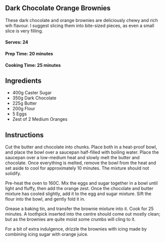## Dark Chocolate Orange Brownies

These dark chocolate and orange brownies are deliciously chewy and rich wih flavour. I suggest slicing them into bite-sized pieces, as even a small slice is very filling.

#### Serves: 24

#### Prep Time: 20 minutes

#### Cooking Time: 25 minutes

## Ingredients

* 400g Caster Sugar
* 350g Dark Chocolate
* 225g Butter
* 200g Flour
* 5 Eggs
* Zest of 2 Medium Oranges

## Instructions

Cut the butter and chocolate into chunks. Place both in a heat-proof bowl, and place the bowl over a saucepan half-filled with boiling water. Place the saucepan over a low-medium heat and slowly melt the butter and chocolate. Once everything is melted, remove the bowl from the heat and set aside to cool for approximately 10 minutes. The mixture should not solidify.

Pre-heat the oven to 160C. Mix the eggs and sugar together in a bowl until light and fluffy, then add the orange zest. Once the chocolate and butter mixture has cooled slightly, add it to the egg and sugar mixture. Sift the flour into the bowl, and gently fold it in.

Grease a baking tin, and transfer the brownie mixture into it. Cook for 25 minutes. A toothpick inserted into the centre should come out mostly clean; but as the brownies are quite moist some crumbs will cling to it.

For a bit of extra indulgence, drizzle the brownies with icing made by combining icing sugar with orange juice.
